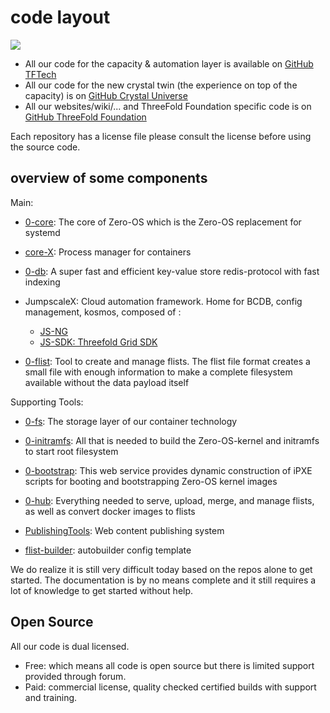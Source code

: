 # code layout

![](https://cdn-images.welcometothejungle.com/5DDbrp9_kdlw05Z0hzc7kYEpaaruHhUUWJqs-nW1o8k/rs:auto:980::/q:85/czM6Ly93dHRqLXByb2R1Y3Rpb24vdXBsb2Fkcy9jYXRlZ29yeS9jb3Zlci8yNjYwLzE1NDg4My9jb2xsZWN0aW9uX2NhdGVnb3J5X2JlaGluZF90aGVfY29kZS5qcGc)

- All our code for the capacity & automation layer is available on [GitHub TFTech](https://github.com/threefoldtech)
- All our code for the new crystal twin (the experience on top of the capacity) is on [GitHub Crystal Universe](https://github.com/crystaluniverse)
- All our websites/wiki/... and ThreeFold Foundation specific code is on [GitHub ThreeFold Foundation](https://github.com/threefoldtech)

Each repository has a license file please consult the license before using the source code.

## overview of some components

Main:

* [0-core](https://github.com/threefoldtech/0-core): The core of Zero-OS which is the Zero-OS replacement for systemd

* [core-X](https://github.com/threefoldtech/corex): Process manager for containers

* [0-db](https://github.com/threefoldtech/0-db): A super fast and efficient key-value store redis-protocol with fast indexing

* JumpscaleX: Cloud automation framework. Home for BCDB, config management, kosmos, composed of : 

    * [JS-NG](https://github.com/threefoldtech/js-ng)
    * [JS-SDK: Threefold Grid SDK](https://github.com/threefoldtech/js-sdk)


* [0-flist](https://github.com/threefoldtech/0-flist): Tool to create and manage flists. The flist file format creates a small file with enough information to make a complete filesystem available without the data payload itself

Supporting Tools:

* [0-fs](https://github.com/threefoldtech/0-fs): The storage layer of our container technology

* [0-initramfs](https://github.com/threefoldtech/0-initramfs): All that is needed to build the Zero-OS-kernel and initramfs to start root filesystem

* [0-bootstrap](https://github.com/threefoldtech/0-bootstrap): This web service provides dynamic construction of iPXE scripts for booting and bootstrapping Zero-OS kernel images

* [0-hub](https://github.com/threefoldtech/0-hub): Everything needed to serve, upload, merge, and manage flists, as well as convert docker images to flists

* [PublishingTools](https://github.com/crystaluniverse/publishingtools): Web content publishing system

* [flist-builder](https://github.com/threefoldtech/flist-builder-config): autobuilder config template


We do realize it is still very difficult today based on the repos alone to get started. The documentation is by no means complete and it still requires a lot of knowledge to get started without help.

## Open Source

All our code is dual licensed. 

* Free: which means all code is open source but there is limited support provided through forum.
* Paid: commercial license, quality checked certified builds with support and training.

